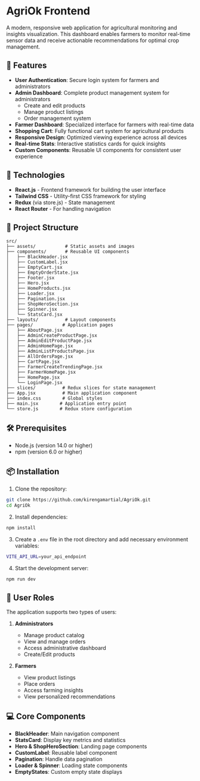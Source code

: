 # AgriOk Frontend

A modern, responsive web application for agricultural monitoring and insights visualization. This dashboard enables farmers to monitor real-time sensor data and receive actionable recommendations for optimal crop management.

## 🌟 Features

- **User Authentication**: Secure login system for farmers and administrators
- **Admin Dashboard**: Complete product management system for administrators
  - Create and edit products
  - Manage product listings
  - Order management system
- **Farmer Dashboard**: Specialized interface for farmers with real-time data
- **Shopping Cart**: Fully functional cart system for agricultural products
- **Responsive Design**: Optimized viewing experience across all devices
- **Real-time Stats**: Interactive statistics cards for quick insights
- **Custom Components**: Reusable UI components for consistent user experience

## 🚀 Technologies

- **React.js** - Frontend framework for building the user interface
- **Tailwind CSS** - Utility-first CSS framework for styling
- **Redux** (via store.js) - State management
- **React Router** - For handling navigation

## 📁 Project Structure

```
src/
├── assets/           # Static assets and images
├── components/       # Reusable UI components
│   ├── BlackHeader.jsx
│   ├── CustomLabel.jsx
│   ├── EmptyCart.jsx
│   ├── EmptyOrderState.jsx
│   ├── Footer.jsx
│   ├── Hero.jsx
│   ├── HomeProducts.jsx
│   ├── Loader.jsx
│   ├── Pagination.jsx
│   ├── ShopHeroSection.jsx
│   ├── Spinner.jsx
│   └── StatsCard.jsx
├── layouts/          # Layout components
├── pages/           # Application pages
│   ├── AboutPage.jsx
│   ├── AdminCreateProductPage.jsx
│   ├── AdminEditProductPage.jsx
│   ├── AdminHomePage.jsx
│   ├── AdminListProductsPage.jsx
│   ├── AllOrdersPage.jsx
│   ├── CartPage.jsx
│   ├── FarmerCreateTrendingPage.jsx
│   ├── FarmerHomePage.jsx
│   ├── HomePage.jsx
│   └── LoginPage.jsx
├── slices/          # Redux slices for state management
├── App.jsx          # Main application component
├── index.css        # Global styles
├── main.jsx        # Application entry point
└── store.js        # Redux store configuration
```

## 🛠️ Prerequisites

- Node.js (version 14.0 or higher)
- npm (version 6.0 or higher)

## 📦 Installation

1. Clone the repository:
```bash
git clone https://github.com/kirengamartial/AgriOk.git
cd AgriOk
```

2. Install dependencies:
```bash
npm install
```

3. Create a `.env` file in the root directory and add necessary environment variables:
```bash
VITE_API_URL=your_api_endpoint
```

4. Start the development server:
```bash
npm run dev
```

## 🔐 User Roles

The application supports two types of users:

1. **Administrators**
   - Manage product catalog
   - View and manage orders
   - Access administrative dashboard
   - Create/Edit products

2. **Farmers**
   - View product listings
   - Place orders
   - Access farming insights
   - View personalized recommendations

## 💻 Core Components

- **BlackHeader**: Main navigation component
- **StatsCard**: Display key metrics and statistics
- **Hero & ShopHeroSection**: Landing page components
- **CustomLabel**: Reusable label component
- **Pagination**: Handle data pagination
- **Loader & Spinner**: Loading state components
- **EmptyStates**: Custom empty state displays
